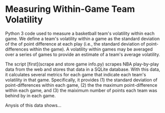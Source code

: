 Measuring Within-Game Team Volatility
========================

Python 3 code used to measure a basketball team's volatility within each game. We define a team's volatility within a game as the standard deviation of the of point difference at each play (i.e., the standard deviation of point-differences within the game). A volatility within games may be averaged over a series of games to provide an estimate of a team's average volatility. 

The script [first](scrape and store game info.py) scrapes NBA play-by-play data from the web and stores that data in a SQLite database. With this data, it calculates several metrics for each game that indicate each team's volatility in that game. Specifically, it provides (1) the standard deviation of point-differences within each game, (2) the the maximum point-difference within each game, and (3) the maiximum number of points each team was behind by in each game. 

Anysis of this data shows...



